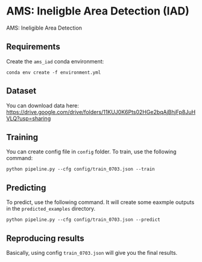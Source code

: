 # AMS: Ineligble Area Detection (IAD)
AMS: Ineligible Area Detection

## Requirements
Create the `ams_iad` conda environment:
```
conda env create -f environment.yml
```

## Dataset
You can download data here: https://drive.google.com/drive/folders/11KUJ0K6Pts02HGe2bqAjBhjFp8JuHVLQ?usp=sharing


## Training 

You can create config file in `config` folder. To train, use the following command:
```
python pipeline.py --cfg config/train_0703.json --train
```
## Predicting

To predict, use the following command. It will create some eaxmple outputs in the `predicted_examples` directory.
```
python pipeline.py --cfg config/train_0703.json --predict
```

## Reproducing results
Basically, using config `train_0703.json` will give you the final results.
